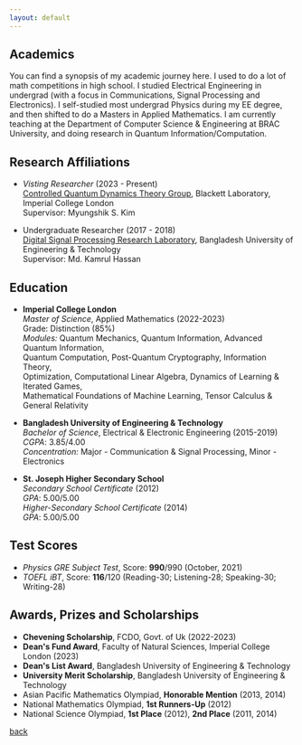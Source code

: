 ```yaml
---
layout: default
---
```

## Academics
You can find a synopsis of my academic journey here. I used to do a lot of math competitions in high school. I studied Electrical Engineering in undergrad (with a focus in Communications, Signal Processing and Electronics). I self-studied most undergrad Physics during my EE degree, and then shifted to do a Masters in Applied Mathematics. I am currently teaching at the Department of Computer Science & Engineering at BRAC University, and doing research in Quantum Information/Computation. 

## Research Affiliations
- *Visting Researcher* (2023 - Present)\
  [Controlled Quantum Dynamics Theory Group](https://www.imperial.ac.uk/a-z-research/quantum-optics-and-laser-science/research/controlled-quantum-dynamics/), Blackett Laboratory, Imperial College London\
  Supervisor: Myungshik S. Kim
  
- Undergraduate Researcher (2017 - 2018)\
  [Digital Signal Processing Research Laboratory](https://khasan.buet.ac.bd/), Bangladesh University of Engineering & Technology\
  Supervisor: Md. Kamrul Hassan


## Education

- **Imperial College London**\
  *Master of Science*, Applied Mathematics (2022-2023)\
  Grade: Distinction (85%)\
  *Modules:* Quantum Mechanics, Quantum Information, Advanced Quantum Information,\
             Quantum Computation, Post-Quantum Cryptography, Information Theory, \
             Optimization, Computational Linear Algebra, Dynamics of Learning \& Iterated Games,\
             Mathematical Foundations of Machine Learning,  Tensor Calculus \& General Relativity

- **Bangladesh University of Engineering & Technology**\
  *Bachelor of Science*, Electrical & Electronic Engineering (2015-2019)\
  *CGPA*: 3.85/4.00\
  *Concentration:* Major - Communication & Signal Processing, Minor - Electronics

- **St. Joseph Higher Secondary School**\
  *Secondary School Certificate* (2012)\
  *GPA*: 5.00/5.00\
  *Higher-Secondary School Certificate* (2014)\
  *GPA*: 5.00/5.00

## Test Scores
  - *Physics GRE Subject Test*, Score: **990**/990 (October, 2021)
  - *TOEFL iBT*, Score: **116**/120 (Reading-30; Listening-28; Speaking-30; Writing-28)

## Awards, Prizes and Scholarships
  - **Chevening Scholarship**, FCDO, Govt. of Uk (2022-2023)
  - **Dean's Fund Award**, Faculty of Natural Sciences, Imperial College London (2023)
  - **Dean's List Award**, Bangladesh University of Engineering & Technology
  - **University Merit Scholarship**, Bangladesh University of Engineering & Technology
  - Asian Pacific Mathematics Olympiad, **Honorable Mention** (2013, 2014)
  - National Mathematics Olympiad, **1st Runners-Up** (2012)
  - National Science Olympiad, **1st Place** (2012), **2nd Place** (2011, 2014)


[back](./)
